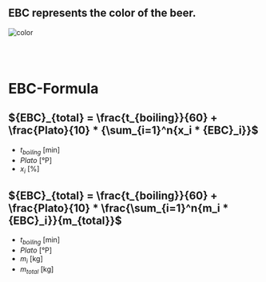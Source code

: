 ## EBC represents the color of the beer.
![color](https://www.maischemalzundmehr.de/bilder/ebcskala.svg)

<br><br/>
# EBC-Formula

## ${EBC}_{total} = \frac{t_{boiling}}{60} + \frac{Plato}{10} * {\sum_{i=1}^n{x_i * {EBC}_i}}$

- $t_{boiling}$ [min]
- $Plato$ [°P]
- $x_i$ [%]


## ${EBC}_{total} = \frac{t_{boiling}}{60} + \frac{Plato}{10} * \frac{\sum_{i=1}^n{m_i * {EBC}_i}}{m_{total}}$

- $t_{boiling}$ [min]
- $Plato$ [°P]
- $m_i$ [kg]
- $m_{total}$ [kg]
